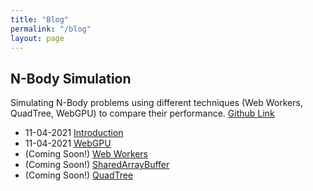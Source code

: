 ```yaml
---
title: "Blog"
permalink: "/blog"
layout: page
---
```


## N-Body Simulation

Simulating N-Body problems using different techniques (Web Workers, QuadTree, WebGPU) to compare their performance.
[Github Link](https://github.com/MangoShip/NBodyWebGPU)

- 11-04-2021 [Introduction](https://mangoship.github.io/blog/NBodyIntroduction)
- 11-04-2021 [WebGPU](https://mangoship.github.io/blog/NBodyWebGPU)
- (Coming Soon!) [Web Workers](https://mangoship.github.io/blog/NBodyWebWorkers)
- (Coming Soon!) [SharedArrayBuffer](https://mangoship.github.io/blog/NBodySharedArrayBuffer)
- (Coming Soon!) [QuadTree](https://mangoship.github.io/blog/NBodyQuadTree)